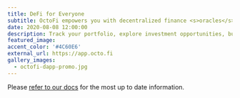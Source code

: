 ```yaml
---
title: DeFi for Everyone
subtitle: OctoFi empowers you with decentralized finance <s>oracles</s> tentacles — <a href="https://app.octo.fi" target="_blank">app.octo.fi</a>
date: 2020-08-08 12:00:00
description: Track your portfolio, explore investment opportunities, buy and sell directly, participate in governance, and so much more from one location!
featured_image: 
accent_color: '#4C60E6'
external_url: https://app.octo.fi
gallery_images:
  - octofi-dapp-promo.jpg
---
```


Please [refer to our docs](https://docs.octo.fi) for the most up to date information.
